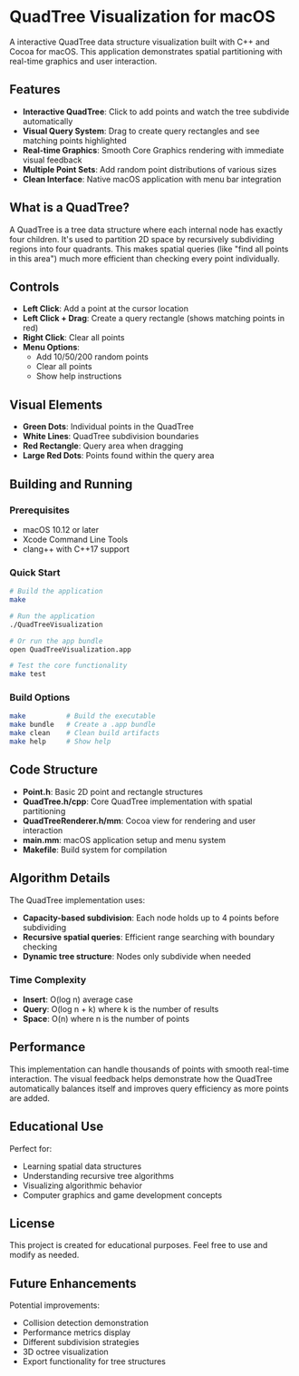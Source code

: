 # QuadTree Visualization for macOS

A interactive QuadTree data structure visualization built with C++ and Cocoa for macOS. This application demonstrates spatial partitioning with real-time graphics and user interaction.

## Features

- **Interactive QuadTree**: Click to add points and watch the tree subdivide automatically
- **Visual Query System**: Drag to create query rectangles and see matching points highlighted
- **Real-time Graphics**: Smooth Core Graphics rendering with immediate visual feedback
- **Multiple Point Sets**: Add random point distributions of various sizes
- **Clean Interface**: Native macOS application with menu bar integration

## What is a QuadTree?

A QuadTree is a tree data structure where each internal node has exactly four children. It's used to partition 2D space by recursively subdividing regions into four quadrants. This makes spatial queries (like "find all points in this area") much more efficient than checking every point individually.

## Controls

- **Left Click**: Add a point at the cursor location
- **Left Click + Drag**: Create a query rectangle (shows matching points in red)
- **Right Click**: Clear all points
- **Menu Options**: 
  - Add 10/50/200 random points
  - Clear all points
  - Show help instructions

## Visual Elements

- **Green Dots**: Individual points in the QuadTree
- **White Lines**: QuadTree subdivision boundaries
- **Red Rectangle**: Query area when dragging
- **Large Red Dots**: Points found within the query area

## Building and Running

### Prerequisites
- macOS 10.12 or later
- Xcode Command Line Tools
- clang++ with C++17 support

### Quick Start
```bash
# Build the application
make

# Run the application
./QuadTreeVisualization

# Or run the app bundle
open QuadTreeVisualization.app

# Test the core functionality
make test
```

### Build Options
```bash
make          # Build the executable
make bundle   # Create a .app bundle
make clean    # Clean build artifacts
make help     # Show help
```

## Code Structure

- **Point.h**: Basic 2D point and rectangle structures
- **QuadTree.h/cpp**: Core QuadTree implementation with spatial partitioning
- **QuadTreeRenderer.h/mm**: Cocoa view for rendering and user interaction
- **main.mm**: macOS application setup and menu system
- **Makefile**: Build system for compilation

## Algorithm Details

The QuadTree implementation uses:
- **Capacity-based subdivision**: Each node holds up to 4 points before subdividing
- **Recursive spatial queries**: Efficient range searching with boundary checking
- **Dynamic tree structure**: Nodes only subdivide when needed

### Time Complexity
- **Insert**: O(log n) average case
- **Query**: O(log n + k) where k is the number of results
- **Space**: O(n) where n is the number of points

## Performance

This implementation can handle thousands of points with smooth real-time interaction. The visual feedback helps demonstrate how the QuadTree automatically balances itself and improves query efficiency as more points are added.

## Educational Use

Perfect for:
- Learning spatial data structures
- Understanding recursive tree algorithms
- Visualizing algorithmic behavior
- Computer graphics and game development concepts

## License

This project is created for educational purposes. Feel free to use and modify as needed.

## Future Enhancements

Potential improvements:
- Collision detection demonstration
- Performance metrics display
- Different subdivision strategies
- 3D octree visualization
- Export functionality for tree structures
